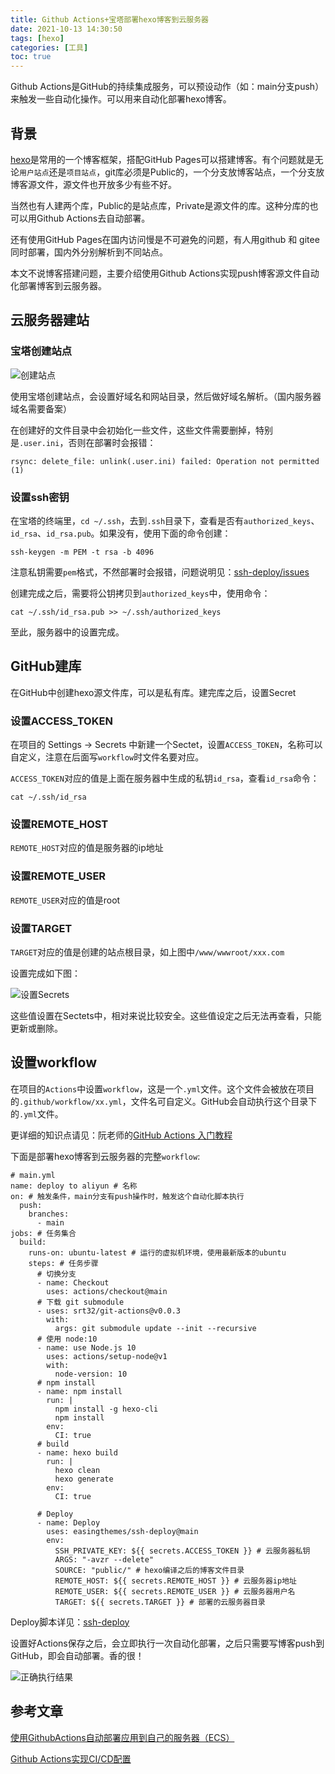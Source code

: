 ```yaml
---
title: Github Actions+宝塔部署hexo博客到云服务器
date: 2021-10-13 14:30:50
tags: [hexo]
categories: [工具]
toc: true
---
```


Github Actions是GitHub的持续集成服务，可以预设动作（如：main分支push）来触发一些自动化操作。可以用来自动化部署hexo博客。

<!--more-->

## 背景

[hexo](https://hexo.io/zh-cn/)是常用的一个博客框架，搭配GitHub Pages可以搭建博客。有个问题就是无论`用户站点`还是`项目站点`，git库必须是Public的，一个分支放博客站点，一个分支放博客源文件，源文件也开放多少有些不好。

当然也有人建两个库，Public的是站点库，Private是源文件的库。这种分库的也可以用Github Actions去自动部署。

还有使用GitHub Pages在国内访问慢是不可避免的问题，有人用github 和 gitee同时部署，国内外分别解析到不同站点。

本文不说博客搭建问题，主要介绍使用Github Actions实现push博客源文件自动化部署博客到云服务器。

## 云服务器建站

### 宝塔创建站点

![创建站点](https://imagedb-1257991841.cos.ap-beijing.myqcloud.com/image-20211014000310019.png)

使用宝塔创建站点，会设置好域名和网站目录，然后做好域名解析。（国内服务器域名需要备案）

在创建好的文件目录中会初始化一些文件，这些文件需要删掉，特别是`.user.ini`，否则在部署时会报错：

```
rsync: delete_file: unlink(.user.ini) failed: Operation not permitted (1)
```

### 设置ssh密钥

在宝塔的终端里，`cd ~/.ssh`，去到`.ssh`目录下，查看是否有`authorized_keys`、`id_rsa`、`id_rsa.pub`。如果没有，使用下面的命令创建：

````shell
ssh-keygen -m PEM -t rsa -b 4096
````

注意私钥需要`pem`格式，不然部署时会报错，问题说明见：[ssh-deploy/issues](https://github.com/easingthemes/ssh-deploy/issues/34)

创建完成之后，需要将公钥拷贝到`authorized_keys`中，使用命令：

```shell
cat ~/.ssh/id_rsa.pub >> ~/.ssh/authorized_keys
```

至此，服务器中的设置完成。

## GitHub建库

在GitHub中创建hexo源文件库，可以是私有库。建完库之后，设置Secret

### 设置ACCESS_TOKEN

在项目的 Settings -> Secrets 中新建一个Sectet，设置`ACCESS_TOKEN`，名称可以自定义，注意在后面写`workflow`时文件名要对应。

`ACCESS_TOKEN`对应的值是上面在服务器中生成的私钥`id_rsa`，查看`id_rsa`命令：

```shell
cat ~/.ssh/id_rsa
```

### 设置REMOTE_HOST

`REMOTE_HOST`对应的值是服务器的ip地址

### 设置REMOTE_USER

`REMOTE_USER`对应的值是root

### 设置TARGET

`TARGET`对应的值是创建的站点根目录，如上图中`/www/wwwroot/xxx.com`

设置完成如下图：

![设置Secrets](https://imagedb-1257991841.cos.ap-beijing.myqcloud.com/image-20211014002208345.png)

这些值设置在Sectets中，相对来说比较安全。这些值设定之后无法再查看，只能更新或删除。

## 设置workflow

在项目的`Actions`中设置`workflow`，这是一个`.yml`文件。这个文件会被放在项目的`.github/workflow/xx.yml`，文件名可自定义。GitHub会自动执行这个目录下的`.yml`文件。

更详细的知识点请见：阮老师的[GitHub Actions 入门教程](https://www.ruanyifeng.com/blog/2019/09/getting-started-with-github-actions.html)

下面是部署hexo博客到云服务器的完整`workflow`:

```shell
# main.yml
name: deploy to aliyun # 名称
on: # 触发条件，main分支有push操作时，触发这个自动化脚本执行
  push:
    branches:
      - main
jobs: # 任务集合
  build:
    runs-on: ubuntu-latest # 运行的虚拟机环境，使用最新版本的ubuntu
    steps: # 任务步骤
      # 切换分支
      - name: Checkout
        uses: actions/checkout@main
      # 下载 git submodule
      - uses: srt32/git-actions@v0.0.3
        with:
          args: git submodule update --init --recursive
      # 使用 node:10
      - name: use Node.js 10
        uses: actions/setup-node@v1
        with:
          node-version: 10
      # npm install
      - name: npm install
        run: |
          npm install -g hexo-cli
          npm install
        env:
          CI: true
      # build
      - name: hexo build
        run: |
          hexo clean
          hexo generate
        env:
          CI: true
          
      # Deploy
      - name: Deploy
        uses: easingthemes/ssh-deploy@main
        env:
          SSH_PRIVATE_KEY: ${{ secrets.ACCESS_TOKEN }} # 云服务器私钥
          ARGS: "-avzr --delete"
          SOURCE: "public/" # hexo编译之后的博客文件目录
          REMOTE_HOST: ${{ secrets.REMOTE_HOST }} # 云服务器ip地址
          REMOTE_USER: ${{ secrets.REMOTE_USER }} # 云服务器用户名
          TARGET: ${{ secrets.TARGET }} # 部署的云服务器目录
```

Deploy脚本详见：[ssh-deploy](https://github.com/easingthemes/ssh-deploy)

设置好Actions保存之后，会立即执行一次自动化部署，之后只需要写博客push到GitHub，即会自动部署。香的很！

![正确执行结果](https://imagedb-1257991841.cos.ap-beijing.myqcloud.com/image-20211014005840650.png)

## 参考文章

[使用GithubActions自动部署应用到自己的服务器（ECS）](https://cloud.tencent.com/developer/article/1720500)

[Github Actions实现CI/CD配置](https://segmentfault.com/a/1190000022990551)

